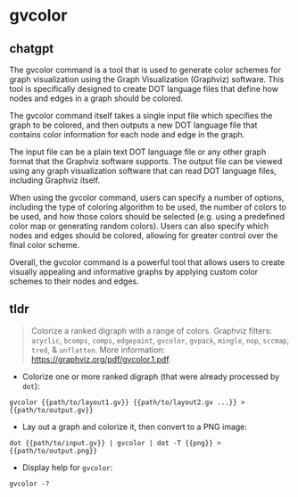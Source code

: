 # gvcolor 
## chatgpt 
The gvcolor command is a tool that is used to generate color schemes for graph visualization using the Graph Visualization (Graphviz) software. This tool is specifically designed to create DOT language files that define how nodes and edges in a graph should be colored.

The gvcolor command itself takes a single input file which specifies the graph to be colored, and then outputs a new DOT language file that contains color information for each node and edge in the graph.

The input file can be a plain text DOT language file or any other graph format that the Graphviz software supports. The output file can be viewed using any graph visualization software that can read DOT language files, including Graphviz itself.

When using the gvcolor command, users can specify a number of options, including the type of coloring algorithm to be used, the number of colors to be used, and how those colors should be selected (e.g. using a predefined color map or generating random colors). Users can also specify which nodes and edges should be colored, allowing for greater control over the final color scheme.

Overall, the gvcolor command is a powerful tool that allows users to create visually appealing and informative graphs by applying custom color schemes to their nodes and edges. 

## tldr 
 
> Colorize a ranked digraph with a range of colors.
> Graphviz filters: `acyclic`, `bcomps`, `comps`, `edgepaint`, `gvcolor`, `gvpack`, `mingle`, `nop`, `sccmap`, `tred`, & `unflatten`.
> More information: <https://graphviz.org/pdf/gvcolor.1.pdf>.

- Colorize one or more ranked digraph (that were already processed by `dot`):

`gvcolor {{path/to/layout1.gv}} {{path/to/layout2.gv ...}} > {{path/to/output.gv}}`

- Lay out a graph and colorize it, then convert to a PNG image:

`dot {{path/to/input.gv}} | gvcolor | dot -T {{png}} > {{path/to/output.png}}`

- Display help for `gvcolor`:

`gvcolor -?`
